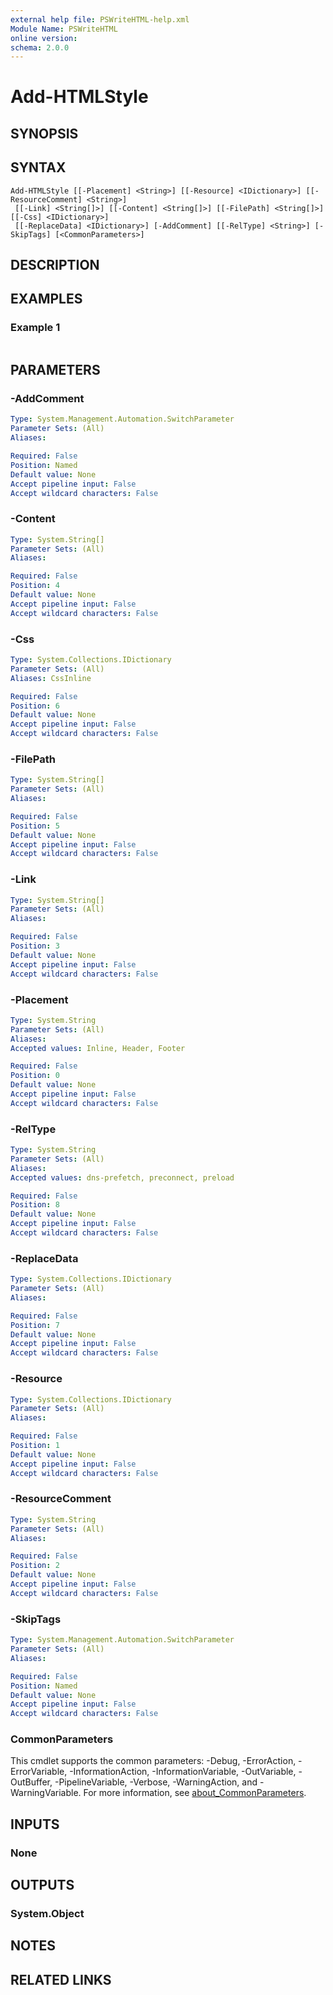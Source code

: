 ```yaml
---
external help file: PSWriteHTML-help.xml
Module Name: PSWriteHTML
online version:
schema: 2.0.0
---
```


# Add-HTMLStyle

## SYNOPSIS


## SYNTAX

```
Add-HTMLStyle [[-Placement] <String>] [[-Resource] <IDictionary>] [[-ResourceComment] <String>]
 [[-Link] <String[]>] [[-Content] <String[]>] [[-FilePath] <String[]>] [[-Css] <IDictionary>]
 [[-ReplaceData] <IDictionary>] [-AddComment] [[-RelType] <String>] [-SkipTags] [<CommonParameters>]
```

## DESCRIPTION


## EXAMPLES

### Example 1
```powershell

```



## PARAMETERS

### -AddComment


```yaml
Type: System.Management.Automation.SwitchParameter
Parameter Sets: (All)
Aliases:

Required: False
Position: Named
Default value: None
Accept pipeline input: False
Accept wildcard characters: False
```

### -Content


```yaml
Type: System.String[]
Parameter Sets: (All)
Aliases:

Required: False
Position: 4
Default value: None
Accept pipeline input: False
Accept wildcard characters: False
```

### -Css


```yaml
Type: System.Collections.IDictionary
Parameter Sets: (All)
Aliases: CssInline

Required: False
Position: 6
Default value: None
Accept pipeline input: False
Accept wildcard characters: False
```

### -FilePath


```yaml
Type: System.String[]
Parameter Sets: (All)
Aliases:

Required: False
Position: 5
Default value: None
Accept pipeline input: False
Accept wildcard characters: False
```

### -Link


```yaml
Type: System.String[]
Parameter Sets: (All)
Aliases:

Required: False
Position: 3
Default value: None
Accept pipeline input: False
Accept wildcard characters: False
```

### -Placement


```yaml
Type: System.String
Parameter Sets: (All)
Aliases:
Accepted values: Inline, Header, Footer

Required: False
Position: 0
Default value: None
Accept pipeline input: False
Accept wildcard characters: False
```

### -RelType


```yaml
Type: System.String
Parameter Sets: (All)
Aliases:
Accepted values: dns-prefetch, preconnect, preload

Required: False
Position: 8
Default value: None
Accept pipeline input: False
Accept wildcard characters: False
```

### -ReplaceData


```yaml
Type: System.Collections.IDictionary
Parameter Sets: (All)
Aliases:

Required: False
Position: 7
Default value: None
Accept pipeline input: False
Accept wildcard characters: False
```

### -Resource


```yaml
Type: System.Collections.IDictionary
Parameter Sets: (All)
Aliases:

Required: False
Position: 1
Default value: None
Accept pipeline input: False
Accept wildcard characters: False
```

### -ResourceComment


```yaml
Type: System.String
Parameter Sets: (All)
Aliases:

Required: False
Position: 2
Default value: None
Accept pipeline input: False
Accept wildcard characters: False
```

### -SkipTags


```yaml
Type: System.Management.Automation.SwitchParameter
Parameter Sets: (All)
Aliases:

Required: False
Position: Named
Default value: None
Accept pipeline input: False
Accept wildcard characters: False
```

### CommonParameters
This cmdlet supports the common parameters: -Debug, -ErrorAction, -ErrorVariable, -InformationAction, -InformationVariable, -OutVariable, -OutBuffer, -PipelineVariable, -Verbose, -WarningAction, and -WarningVariable. For more information, see [about_CommonParameters](http://go.microsoft.com/fwlink/?LinkID=113216).

## INPUTS

### None

## OUTPUTS

### System.Object
## NOTES

## RELATED LINKS
